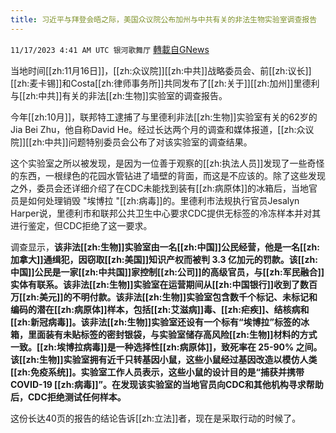 ```yaml
---
title: 习近平与拜登会晤之际，美国众议院公布加州与中共有关的非法生物实验室调查报告
---
```

`11/17/2023 4:41 AM UTC 银河歌舞厅` [轉載自GNews](https://gnews.org/articles/1986349)

当地时间[[zh:11月16日]]，[[zh:众议院]][[zh:中共]]战略委员会、前[[zh:议长]][[zh:麦卡锡]]和Costa[[zh:律师事务所]]共同发布了[[zh:关于]][[zh:加州]]里德利与[[zh:中共]]有关的非法[[zh:生物]]实验室的调查报告。

今年[[zh:10月]]，联邦特工逮捕了与里德利非法[[zh:生物]]实验室有关的62岁的Jia Bei Zhu，他自称David He。经过长达两个月的调查和媒体报道，[[zh:众议院]][[zh:中共]]问题特别委员会公布了对该实验室的调查结果。

这个实验室之所以被发现，是因为一位善于观察的[[zh:执法人员]]发现了一些奇怪的东西，一根绿色的花园水管钻进了墙壁的背面，而这是不应该的。除了这些发现之外，委员会还详细介绍了在CDC未能找到装有[[zh:病原体]]的冰箱后，当地官员是如何处理销毁 "埃博拉 "[[zh:病毒]]的。里德利市法规执行官员Jesalyn Harper说，里德利市和联邦公共卫生中心要求CDC提供无标签的冷冻样本并对其进行鉴定，但CDC拒绝了这一要求。

调查显示，**该非法[[zh:生物]]实验室由一名[[zh:中国]]公民经营，他是一名[[zh:加拿大]]通缉犯，因窃取[[zh:美国]]知识产权而被判 3.3 亿加元的罚款。该[[zh:中国]]公民是一家[[zh:中共国]]家控制[[zh:公司]]的高级官员，与[[zh:军民融合]]实体有联系。该非法[[zh:生物]]实验室在运营期间从[[zh:中国银行]]收到了数百万[[zh:美元]]的不明付款。该非法[[zh:生物]]实验室包含数千个标记、未标记和编码的潜在[[zh:病原体]]样本，包括[[zh:艾滋病]]毒、[[zh:疟疾]]、结核病和[[zh:新冠病毒]]。该非法[[zh:生物]]实验室还设有一个标有“埃博拉”标签的冰箱，里面装有未贴标签的密封银袋，与实验室储存高风险[[zh:生物]]材料的方式一致。[[zh:埃博拉病毒]]是一种选择性[[zh:病原体]]，致死率在 25-90% 之间。该[[zh:生物]]实验室拥有近千只转基因小鼠，这些小鼠经过基因改造以模仿人类[[zh:免疫系统]]。实验室工作人员表示，这些小鼠的设计目的是“捕获并携带COVID-19 [[zh:病毒]]”。在发现该实验室的当地官员向CDC和其他机构寻求帮助后，CDC拒绝测试任何样本。**

这份长达40页的报告的结论告诉[[zh:立法]]者，现在是采取行动的时候了。
